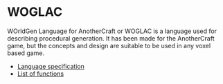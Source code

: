 # WOGLAC
WOrldGen Language for AnotherCraft or WOGLAC is a language used for describing procedural generation. It has been made for the AnotherCraft game, but the concepts and design are suitable to be used in any voxel based game.

* [Language specification](language_spec.md)
* [List of functions](function_list.md)